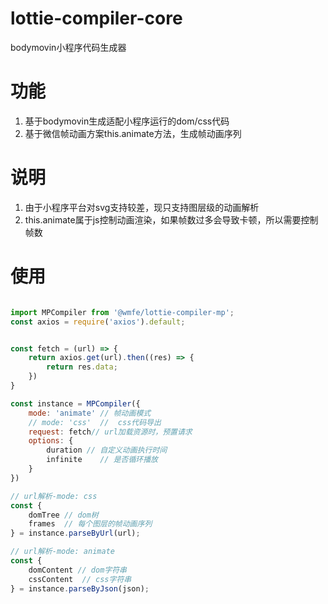 # lottie-compiler-core

bodymovin小程序代码生成器

# 功能
1. 基于bodymovin生成适配小程序运行的dom/css代码
2. 基于微信帧动画方案this.animate方法，生成帧动画序列

# 说明
1. 由于小程序平台对svg支持较差，现只支持图层级的动画解析
2. this.animate属于js控制动画渲染，如果帧数过多会导致卡顿，所以需要控制帧数

# 使用

```js

import MPCompiler from '@wmfe/lottie-compiler-mp';
const axios = require('axios').default;


const fetch = (url) => {
    return axios.get(url).then((res) => {
        return res.data;
    })
}

const instance = MPCompiler({
    mode: 'animate' // 帧动画模式
    // mode: 'css'  //  css代码导出
    request: fetch// url加载资源时，预置请求
    options: {
        duration // 自定义动画执行时间
        infinite    // 是否循环播放
    }
})

// url解析-mode: css
const {
    domTree // dom树
    frames  // 每个图层的帧动画序列
} = instance.parseByUrl(url);

// url解析-mode: animate
const {
    domContent // dom字符串
    cssContent  // css字符串
} = instance.parseByJson(json);

```